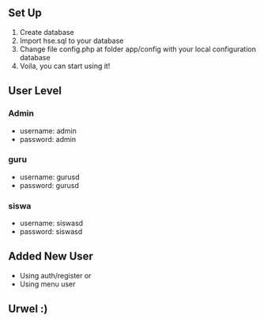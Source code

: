 ## Set Up
1. Create database
2. Import hse.sql to your database
3. Change file config.php at folder app/config with your local configuration database
4. Voila, you can start using it!

## User Level
### Admin
- username: admin
- password: admin

### guru
- username: gurusd
- password: gurusd

### siswa
- username: siswasd
- password: siswasd

## Added New User
- Using auth/register
or
- Using menu user

## Urwel :)